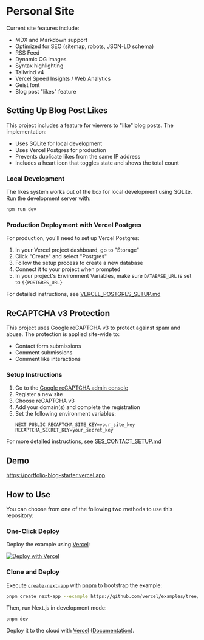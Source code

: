 # Personal Site

Current site features include:

- MDX and Markdown support
- Optimized for SEO (sitemap, robots, JSON-LD schema)
- RSS Feed
- Dynamic OG images
- Syntax highlighting
- Tailwind v4
- Vercel Speed Insights / Web Analytics
- Geist font
- Blog post "likes" feature

## Setting Up Blog Post Likes

This project includes a feature for viewers to "like" blog posts. The implementation:
- Uses SQLite for local development
- Uses Vercel Postgres for production
- Prevents duplicate likes from the same IP address
- Includes a heart icon that toggles state and shows the total count

### Local Development

The likes system works out of the box for local development using SQLite. Run the development server with:

```bash
npm run dev
```

### Production Deployment with Vercel Postgres

For production, you'll need to set up Vercel Postgres:

1. In your Vercel project dashboard, go to "Storage"
2. Click "Create" and select "Postgres"
3. Follow the setup process to create a new database
4. Connect it to your project when prompted
5. In your project's Environment Variables, make sure `DATABASE_URL` is set to `${POSTGRES_URL}`

For detailed instructions, see [VERCEL_POSTGRES_SETUP.md](./VERCEL_POSTGRES_SETUP.md)

## ReCAPTCHA v3 Protection

This project uses Google reCAPTCHA v3 to protect against spam and abuse. The protection is applied site-wide to:

- Contact form submissions
- Comment submissions
- Comment like interactions

### Setup Instructions

1. Go to the [Google reCAPTCHA admin console](https://www.google.com/recaptcha/admin)
2. Register a new site
3. Choose reCAPTCHA v3
4. Add your domain(s) and complete the registration
5. Set the following environment variables:
   ```
   NEXT_PUBLIC_RECAPTCHA_SITE_KEY=your_site_key
   RECAPTCHA_SECRET_KEY=your_secret_key
   ```

For more detailed instructions, see [SES_CONTACT_SETUP.md](./SES_CONTACT_SETUP.md)

## Demo

https://portfolio-blog-starter.vercel.app

## How to Use

You can choose from one of the following two methods to use this repository:

### One-Click Deploy

Deploy the example using [Vercel](https://vercel.com?utm_source=github&utm_medium=readme&utm_campaign=vercel-examples):

[![Deploy with Vercel](https://vercel.com/button)](https://vercel.com/new/clone?repository-url=https://github.com/vercel/examples/tree/main/solutions/blog&project-name=blog&repository-name=blog)

### Clone and Deploy

Execute [`create-next-app`](https://github.com/vercel/next.js/tree/canary/packages/create-next-app) with [pnpm](https://pnpm.io/installation) to bootstrap the example:

```bash
pnpm create next-app --example https://github.com/vercel/examples/tree/main/solutions/blog blog
```

Then, run Next.js in development mode:

```bash
pnpm dev
```

Deploy it to the cloud with [Vercel](https://vercel.com/templates) ([Documentation](https://nextjs.org/docs/app/building-your-application/deploying)).
